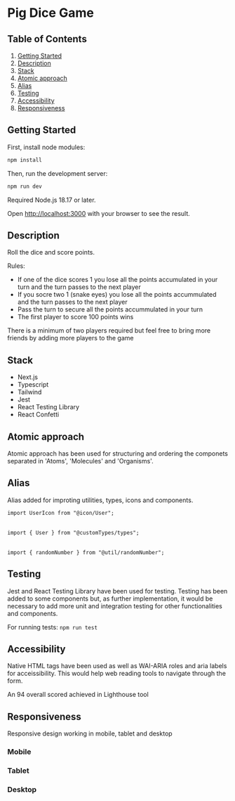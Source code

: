 # Pig Dice Game

## Table of Contents
1. [Getting Started](#getting-started)
2. [Description](#description)
3. [Stack](#stack)
4. [Atomic approach](#atomic-approach)
5. [Alias](#alias)
6. [Testing](#testing)
7. [Accessibility](#accessibility)
8. [Responsiveness](#responsiveness)

## Getting Started

First, install node modules:

```bash
npm install
```

Then, run the development server:

```bash
npm run dev
```

Required Node.js 18.17 or later.

Open [http://localhost:3000](http://localhost:3000) with your browser to see the result.

## Description

Roll the dice and score points.

Rules:
- If one of the dice scores 1 you lose all the points accumulated in your turn and the turn passes to the next player
- If you socre two 1 (snake eyes) you lose all the points accummulated and the turn passes to the next player
- Pass the turn to secure all the points accummulated in your turn
- The first player to score 100 points wins

There is a minimum of two players required but feel free to bring more friends by adding more players to the game

## Stack

<ul>
  <li>Next.js</li>
  <li>Typescript</li>
  <li>Tailwind</li>
  <li>Jest</li>
  <li>React Testing Library</li>
  <li>React Confetti</li>
</ul>

## Atomic approach

Atomic approach has been used for structuring and ordering the componets separated in 'Atoms', 'Molecules' and 'Organisms'.

## Alias

Alias added for improting utilities, types, icons and components.

`import UserIcon from "@icon/User";`
<br>
<br>

`import { User } from "@customTypes/types";`
<br>
<br>

`import { randomNumber } from "@util/randomNumber";`

## Testing

Jest and React Testing Library have been used for testing. Testing has been added to some components but, as further implementation, it would be necessary to add more unit and integration testing for other functionalities and components.

For running tests: `npm run test`

## Accessibility

Native HTML tags have been used as well as WAI-ARIA roles and aria labels for acceissibility. This would help web reading tools to navigate through the form.

An 94 overall scored achieved in Lighthouse tool

## Responsiveness

Responsive design working in mobile, tablet and desktop

### Mobile


### Tablet

### Desktop

